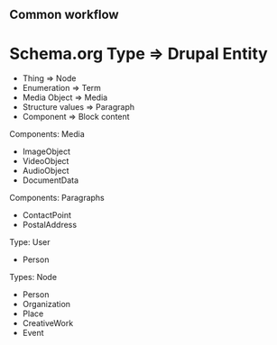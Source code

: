 Common workflow
---------------

# Schema.org Type => Drupal Entity

- Thing => Node
- Enumeration => Term
- Media Object => Media
- Structure values => Paragraph
- Component => Block content


Components: Media
- ImageObject
- VideoObject
- AudioObject
- DocumentData

Components: Paragraphs
- ContactPoint
- PostalAddress

Type: User
- Person

Types: Node
- Person
- Organization
- Place
- CreativeWork
- Event
